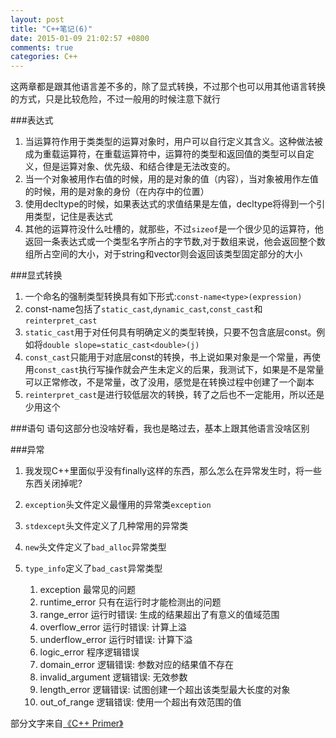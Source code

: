 ```yaml
---
layout: post
title: "C++笔记(6)"
date: 2015-01-09 21:02:57 +0800
comments: true
categories: C++
---
```

这两章都是跟其他语言差不多的，除了显式转换，不过那个也可以用其他语言转换的方式，只是比较危险，不过一般用的时候注意下就行
<!--more-->
###表达式
1. 当运算符作用于类类型的运算对象时，用户可以自行定义其含义。这种做法被成为重载运算符，在重载运算符中，运算符的类型和返回值的类型可以自定义，但是运算对象、优先级、和结合律是无法改变的。
2. 当一个对象被用作右值的时候，用的是对象的值（内容），当对象被用作左值的时候，用的是对象的身份（在内存中的位置）
3. 使用decltype的时候，如果表达式的求值结果是左值，decltype将得到一个引用类型，记住是表达式
4. 其他的运算符没什么吐槽的，就那些，不过`sizeof`是一个很少见的运算符，他返回一条表达式或一个类型名字所占的字节数,对于数组来说，他会返回整个数组所占空间的大小，对于string和vector则会返回该类型固定部分的大小

###显式转换
1. 一个命名的强制类型转换具有如下形式:`const-name<type>(expression)`
2. const-name包括了`static_cast`,`dynamic_cast`,`const_cast`和`reinterpret_cast`
3. `static_cast`用于对任何具有明确定义的类型转换，只要不包含底层const。例如将`double slope=static_cast<double>(j)`
4. `const_cast`只能用于对底层const的转换，书上说如果对象是一个常量，再使用`const_cast`执行写操作就会产生未定义的后果，我测试下，如果是不是常量可以正常修改，不是常量，改了没用，感觉是在转换过程中创建了一个副本
5. `reinterpret_cast`是进行较低层次的转换，转了之后也不一定能用，所以还是少用这个

###语句
语句这部分也没啥好看，我也是略过去，基本上跟其他语言没啥区别

###异常
1. 我发现C++里面似乎没有finally这样的东西，那么怎么在异常发生时，将一些东西关闭掉呢?
2. `exception`头文件定义最懂用的异常类`exception`
3. `stdexcept`头文件定义了几种常用的异常类
4. `new`头文件定义了`bad_alloc`异常类型
5. `type_info`定义了`bad_cast`异常类型
	
	1. exception 最常见的问题
	2. runtime_error 只有在运行时才能检测出的问题
	3. range_error 运行时错误: 生成的结果超出了有意义的值域范围
	4. overflow_error 运行时错误: 计算上溢
	5. underflow_error 运行时错误: 计算下溢
	6. logic_error 程序逻辑错误
	7. domain_error 逻辑错误: 参数对应的结果值不存在
	8. invalid_argument 逻辑错误: 无效参数
	9. length_error 逻辑错误: 试图创建一个超出该类型最大长度的对象
	10. out_of_range 逻辑错误: 使用一个超出有效范围的值


部分文字来自[《C++ Primer》](http://www.amazon.cn/gp/product/B00ESUIL0O/ref=as_li_tf_tl?ie=UTF8&camp=536&creative=3200&creativeASIN=B00ESUIL0O&linkCode=as2&tag=robinwu-23)
